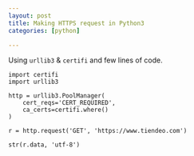 ```yaml
---
layout: post
title: Making HTTPS request in Python3
categories: [python]

---
```


Using `urllib3` & `certifi` and few lines of code.

```
import certifi
import urllib3

http = urllib3.PoolManager(
    cert_reqs='CERT_REQUIRED',
    ca_certs=certifi.where()
)

r = http.request('GET', 'https://www.tiendeo.com')

str(r.data, 'utf-8')
```
